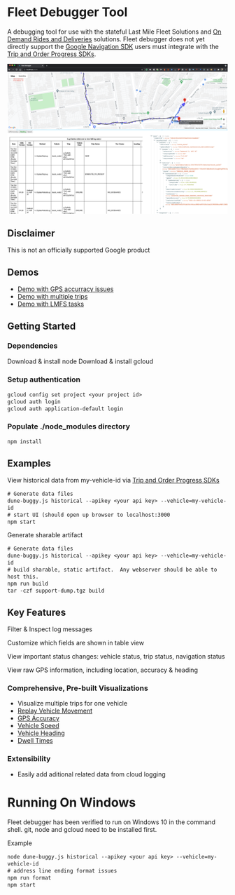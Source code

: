 # Fleet Debugger Tool

A debugging tool for use with the stateful Last Mile Fleet Solutions and [On Demand Rides and
Deliveries](https://developers.google.com/maps/documentation/transportation-logistics/on-demand-rides-deliveries-solution) solutions.   Fleet debugger does not yet directly support the [Google Navigation SDK](https://developers.google.com/maps/documentation/navigation-sdk?hl=en) users must integrate with the [Trip and Order Progress SDKs](https://developers.google.com/maps/documentation/transportation-logistics/on-demand-rides-deliveries-solution/trip-order-progress).

![Screenshot](docs/screenshots/fleetdebugger.png)

## Disclaimer

This is not an officially supported Google product

## Demos


* [Demo with GPS accurracy issues](https://googlemaps.github.io/fleet-debugger/demos/jump/)
* [Demo with multiple trips](https://googlemaps.github.io/fleet-debugger/demos/multiple-trips/)
* [Demo with LMFS tasks](https://googlemaps.github.io/fleet-debugger/demos/lmfs/)


## Getting Started

### Dependencies

Download & install node
Download & install gcloud

### Setup authentication

```
gcloud config set project <your project id>
gcloud auth login
gcloud auth application-default login
```

### Populate ./node_modules directory

```
npm install
```

## Examples

View historical data from my-vehicle-id via [Trip and Order Progress SDKs](https://developers.google.com/maps/documentation/transportation-logistics/on-demand-rides-deliveries-solution/trip-order-progress)

```
# Generate data files
dune-buggy.js historical --apikey <your api key> --vehicle=my-vehicle-id
# start UI (should open up browser to localhost:3000
npm start
```

Generate sharable artifact

```
# Generate data files
dune-buggy.js historical --apikey <your api key> --vehicle=my-vehicle-id
# build sharable, static artifact.  Any webserver should be able to host this.
npm run build
tar -czf support-dump.tgz build
```

## Key Features

Filter & Inspect log messages

Customize which fields are shown in table view

View important status changes: vehicle status, trip status, navigation status

View raw GPS information, including location, accuracy & heading

### Comprehensive, Pre-built Visualizations
* Visualize multiple trips for one vehicle
* [Replay Vehicle Movement](docs/ReplaceVehicleMovement.md)
* [GPS Accuracy](docs/GPSAccuracy.md)
* [Vehicle Speed](docs/Speed.md)
* [Vehicle Heading](docs/Heading.md)
* [Dwell Times](docs/DwellTimes.md)


### Extensibility
   * Easily add aditional related data from cloud logging

# Running On Windows

Fleet debugger has been verified to run on Windows 10 in the command shell.  git, node and gcloud
need to be installed first.

Example
```
node dune-buggy.js historical --apikey <your api key> --vehicle=my-vehicle-id
# address line ending format issues
npm run format 
npm start
```
